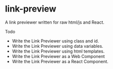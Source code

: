 # link-preview
A link previewer written for raw html/js and React.

Todo
* Write the Link Previewer using class and id.
* Write the Link Previewer using data variables.
* Write the Link Previewer using html templates.
* Write the Link Previewer as a Web Component
* Write the Link Previewer as a React Component.